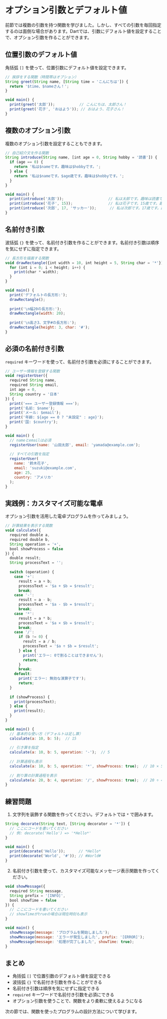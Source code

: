 # オプション引数とデフォルト値

前節では複数の引数を持つ関数を学びました。しかし、すべての引数を毎回指定するのは面倒な場合があります。Dartでは、引数にデフォルト値を設定することで、オプション引数を作ることができます。

## 位置引数のデフォルト値

角括弧 `[]` を使って、位置引数にデフォルト値を設定できます。

```javascript
// 挨拶をする関数（時間帯はオプション）
String greet(String name, [String time = 'こんにちは']) {
  return '$time、$nameさん！';
}

void main() {
  print(greet('太郎'));           // こんにちは、太郎さん！
  print(greet('花子', 'おはよう')); // おはよう、花子さん！
}
```

## 複数のオプション引数

複数のオプション引数を設定することもできます。

```javascript
// 自己紹介文を作る関数
String introduce(String name, [int age = 0, String hobby = '読書']) {
  if (age == 0) {
    return '私は$nameです。趣味は$hobbyです。';
  } else {
    return '私は$nameです。$age歳です。趣味は$hobbyです。';
  }
}

void main() {
  print(introduce('太郎'));                    // 私は太郎です。趣味は読書です。
  print(introduce('花子', 15));                // 私は花子です。15歳です。趣味は読書です。
  print(introduce('次郎', 17, 'サッカー'));      // 私は次郎です。17歳です。趣味はサッカーです。
}
```

## 名前付き引数

波括弧 `{}` を使って、名前付き引数を作ることができます。名前付き引数は順序を気にせずに指定できます。

```javascript
// 長方形を描画する関数
void drawRectangle({int width = 10, int height = 5, String char = '*'}) {
  for (int i = 0; i < height; i++) {
    print(char * width);
  }
}

void main() {
  print('デフォルトの長方形:');
  drawRectangle();
  
  print('\n幅20の長方形:');
  drawRectangle(width: 20);
  
  print('\n高さ3、文字#の長方形:');
  drawRectangle(height: 3, char: '#');
}
```

## 必須の名前付き引数

`required` キーワードを使って、名前付き引数を必須にすることができます。

```javascript
// ユーザー情報を登録する関数
void registerUser({
  required String name,
  required String email,
  int age = 0,
  String country = '日本'
}) {
  print('=== ユーザー登録情報 ===');
  print('名前: $name');
  print('メール: $email');
  print('年齢: ${age == 0 ? "未設定" : age}');
  print('国: $country');
}

void main() {
  // nameとemailは必須
  registerUser(name: '山田太郎', email: 'yamada@example.com');
  
  // すべての引数を指定
  registerUser(
    name: '鈴木花子',
    email: 'suzuki@example.com',
    age: 25,
    country: 'アメリカ'
  );
}
```

## 実践例：カスタマイズ可能な電卓

オプション引数を活用した電卓プログラムを作ってみましょう。

```javascript
// 計算結果を表示する関数
void calculate({
  required double a,
  required double b,
  String operation = '+',
  bool showProcess = false
}) {
  double result;
  String processText = '';
  
  switch (operation) {
    case '+':
      result = a + b;
      processText = '$a + $b = $result';
      break;
    case '-':
      result = a - b;
      processText = '$a - $b = $result';
      break;
    case '*':
      result = a * b;
      processText = '$a × $b = $result';
      break;
    case '/':
      if (b != 0) {
        result = a / b;
        processText = '$a ÷ $b = $result';
      } else {
        print('エラー: 0で割ることはできません');
        return;
      }
      break;
    default:
      print('エラー: 無効な演算子です');
      return;
  }
  
  if (showProcess) {
    print(processText);
  } else {
    print(result);
  }
}

void main() {
  // 基本的な使い方（デフォルトは足し算）
  calculate(a: 10, b: 5);  // 15
  
  // 引き算を指定
  calculate(a: 10, b: 5, operation: '-');  // 5
  
  // 計算過程も表示
  calculate(a: 10, b: 5, operation: '*', showProcess: true);  // 10 × 5 = 50
  
  // 割り算の計算過程を表示
  calculate(a: 20, b: 4, operation: '/', showProcess: true);  // 20 ÷ 4 = 5.0
}
```

## 練習問題

1. 文字列を装飾する関数を作ってください。デフォルトでは `*` で囲みます。

```javascript
String decorate(String text, [String decorator = '*']) {
  // ここにコードを書いてください
  // 例: decorate('Hello') => '*Hello*'
}

void main() {
  print(decorate('Hello'));      // *Hello*
  print(decorate('World', '#')); // #World#
}
```

2. 名前付き引数を使って、カスタマイズ可能なメッセージ表示関数を作ってください。

```javascript
void showMessage({
  required String message,
  String prefix = '[INFO]',
  bool showTime = false
}) {
  // ここにコードを書いてください
  // showTimeがtrueの場合は現在時刻も表示
}

void main() {
  showMessage(message: 'プログラムを開始しました');
  showMessage(message: 'エラーが発生しました', prefix: '[ERROR]');
  showMessage(message: '処理が完了しました', showTime: true);
}
```

## まとめ

- 角括弧 `[]` で位置引数のデフォルト値を設定できる
- 波括弧 `{}` で名前付き引数を作ることができる
- 名前付き引数は順序を気にせずに指定できる
- `required` キーワードで名前付き引数を必須にできる
- オプション引数を使うことで、関数をより柔軟に使えるようになる

次の節では、関数を使ったプログラムの設計方法について学びます。